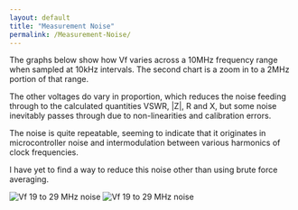 ```yaml
---
layout: default
title: "Measurement Noise"
permalink: /Measurement-Noise/
---
```

The graphs below show how Vf varies across a 10MHz frequency range when sampled at 10kHz intervals. The second chart is a zoom in to a 2MHz portion of that range.

The other voltages do vary in proportion, which reduces the noise feeding through to the calculated quantities VSWR, |Z|, R and X, but some noise inevitably passes through due to non-linearities and calibration errors.

The noise is quite repeatable, seeming to indicate that it originates in microcontroller noise and intermodulation between various harmonics of clock frequencies.

I have yet to find a way to reduce this noise other than using brute force averaging.

![Vf 19 to 29 MHz noise](https://github.com/user-attachments/assets/6729f280-c7e7-447e-a1ff-dcd1e3ae79ef)
![Vf 19 to 29 MHz noise](https://github.com/user-attachments/assets/fe10ef70-c3bf-43b9-bdac-979b8217e63c)
